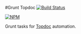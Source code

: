 #Grunt Topdoc [![Build Status](https://travis-ci.org/topcoat/grunt-topdoc.png?branch=master)](https://travis-ci.org/topcoat/grunt-topdoc)

[![NPM](https://nodei.co/npm/grunt-topdoc.png)](https://nodei.co/npm/grunt-topdoc)

Grunt tasks for [Topdoc](http://github.com/topcoat/topdoc) automation.
